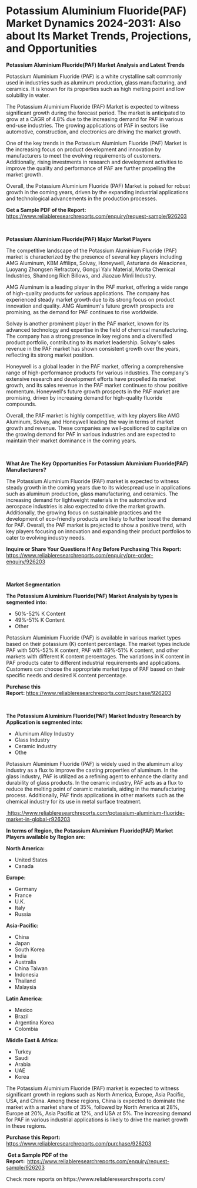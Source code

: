 <p><h1>Potassium Aluminium Fluoride(PAF) Market Dynamics 2024-2031: Also about Its Market Trends, Projections, and Opportunities</h1></p><p><strong>Potassium Aluminium Fluoride(PAF) Market Analysis and Latest Trends</strong></p>
<p><p>Potassium Aluminium Fluoride (PAF) is a white crystalline salt commonly used in industries such as aluminum production, glass manufacturing, and ceramics. It is known for its properties such as high melting point and low solubility in water.</p><p>The Potassium Aluminium Fluoride (PAF) Market is expected to witness significant growth during the forecast period. The market is anticipated to grow at a CAGR of 4.8% due to the increasing demand for PAF in various end-use industries. The growing applications of PAF in sectors like automotive, construction, and electronics are driving the market growth.</p><p>One of the key trends in the Potassium Aluminium Fluoride (PAF) Market is the increasing focus on product development and innovation by manufacturers to meet the evolving requirements of customers. Additionally, rising investments in research and development activities to improve the quality and performance of PAF are further propelling the market growth.</p><p>Overall, the Potassium Aluminium Fluoride (PAF) Market is poised for robust growth in the coming years, driven by the expanding industrial applications and technological advancements in the production processes.</p></p>
<p><strong>Get a Sample PDF of the Report:&nbsp;</strong> <a href="https://www.reliableresearchreports.com/enquiry/request-sample/926203">https://www.reliableresearchreports.com/enquiry/request-sample/926203</a></p>
<p>&nbsp;</p>
<p><strong>Potassium Aluminium Fluoride(PAF) Major Market Players</strong></p>
<p><p>The competitive landscape of the Potassium Aluminium Fluoride (PAF) market is characterized by the presence of several key players including AMG Aluminum, KBM Affilips, Solvay, Honeywell, Asturiana de Aleaciones, Luoyang Zhongsen Refractory, Gongyi Yalv Material, Morita Chemical Industries, Shandong Rich Billows, and Jiaozuo Minli Industry. </p><p>AMG Aluminum is a leading player in the PAF market, offering a wide range of high-quality products for various applications. The company has experienced steady market growth due to its strong focus on product innovation and quality. AMG Aluminum's future growth prospects are promising, as the demand for PAF continues to rise worldwide. </p><p>Solvay is another prominent player in the PAF market, known for its advanced technology and expertise in the field of chemical manufacturing. The company has a strong presence in key regions and a diversified product portfolio, contributing to its market leadership. Solvay's sales revenue in the PAF market has shown consistent growth over the years, reflecting its strong market position.</p><p>Honeywell is a global leader in the PAF market, offering a comprehensive range of high-performance products for various industries. The company's extensive research and development efforts have propelled its market growth, and its sales revenue in the PAF market continues to show positive momentum. Honeywell's future growth prospects in the PAF market are promising, driven by increasing demand for high-quality fluoride compounds.</p><p>Overall, the PAF market is highly competitive, with key players like AMG Aluminum, Solvay, and Honeywell leading the way in terms of market growth and revenue. These companies are well-positioned to capitalize on the growing demand for PAF in various industries and are expected to maintain their market dominance in the coming years.</p></p>
<p>&nbsp;</p>
<p><strong>What Are The Key Opportunities For Potassium Aluminium Fluoride(PAF) Manufacturers?</strong></p>
<p><p>The Potassium Aluminium Fluoride (PAF) market is expected to witness steady growth in the coming years due to its widespread use in applications such as aluminum production, glass manufacturing, and ceramics. The increasing demand for lightweight materials in the automotive and aerospace industries is also expected to drive the market growth. Additionally, the growing focus on sustainable practices and the development of eco-friendly products are likely to further boost the demand for PAF. Overall, the PAF market is projected to show a positive trend, with key players focusing on innovation and expanding their product portfolios to cater to evolving industry needs.</p></p>
<p><strong>Inquire or Share Your Questions If Any Before Purchasing This Report:</strong> <a href="https://www.reliableresearchreports.com/enquiry/pre-order-enquiry/926203">https://www.reliableresearchreports.com/enquiry/pre-order-enquiry/926203</a></p>
<p>&nbsp;</p>
<p><strong>Market Segmentation</strong></p>
<p><strong>The Potassium Aluminium Fluoride(PAF) Market Analysis by types is segmented into:</strong></p>
<p><ul><li>50%-52% K Content</li><li>49%-51% K Content</li><li>Other</li></ul></p>
<p><p>Potassium Aluminium Fluoride (PAF) is available in various market types based on their potassium (K) content percentage. The market types include PAF with 50%-52% K content, PAF with 49%-51% K content, and other markets with different K content percentages. The variations in K content in PAF products cater to different industrial requirements and applications. Customers can choose the appropriate market type of PAF based on their specific needs and desired K content percentage.</p></p>
<p><strong>Purchase this Report:&nbsp;</strong><a href="https://www.reliableresearchreports.com/purchase/926203">https://www.reliableresearchreports.com/purchase/926203</a></p>
<p>&nbsp;</p>
<p><strong>The Potassium Aluminium Fluoride(PAF) Market Industry Research by Application is segmented into:</strong></p>
<p><ul><li>Aluminum Alloy Industry</li><li>Glass Industry</li><li>Ceramic Industry</li><li>Othe</li></ul></p>
<p><p>Potassium Aluminium Fluoride (PAF) is widely used in the aluminum alloy industry as a flux to improve the casting properties of aluminum. In the glass industry, PAF is utilized as a refining agent to enhance the clarity and durability of glass products. In the ceramic industry, PAF acts as a flux to reduce the melting point of ceramic materials, aiding in the manufacturing process. Additionally, PAF finds applications in other markets such as the chemical industry for its use in metal surface treatment.</p></p>
<p><a href="https://www.reliableresearchreports.com/potassium-aluminium-fluoride-market-in-global-r926203">&nbsp;https://www.reliableresearchreports.com/potassium-aluminium-fluoride-market-in-global-r926203</a></p>
<p><strong>In terms of Region, the Potassium Aluminium Fluoride(PAF) Market Players available by Region are:</strong></p>
<p>
    <p> <strong> North America: </strong>
        <ul>
            <li>United States</li>
            <li>Canada</li>
        </ul>
        </p> 
    <p> <strong> Europe: </strong>
        <ul>
            <li>Germany</li>
            <li>France</li>
            <li>U.K.</li>
            <li>Italy</li>
            <li>Russia</li>
        </ul>
        </p> 
    <p> <strong> Asia-Pacific: </strong>
        <ul>
            <li>China</li>
            <li>Japan</li>
            <li>South Korea</li>
            <li>India</li>
            <li>Australia</li>
            <li>China Taiwan</li>
            <li>Indonesia</li>
            <li>Thailand</li>
            <li>Malaysia</li>
        </ul>
        </p> 
    <p> <strong> Latin America: </strong>
        <ul>
            <li>Mexico</li>
            <li>Brazil</li>
            <li>Argentina Korea</li>
            <li>Colombia</li>
        </ul>
        </p> 
    <p> <strong> Middle East & Africa: </strong>
        <ul>
            <li>Turkey</li>
            <li>Saudi</li>
            <li>Arabia</li>
            <li>UAE</li>
            <li>Korea</li>
        </ul>
    </p>
    </p>
<p><p>The Potassium Aluminium Fluoride (PAF) market is expected to witness significant growth in regions such as North America, Europe, Asia Pacific, USA, and China. Among these regions, China is expected to dominate the market with a market share of 35%, followed by North America at 28%, Europe at 20%, Asia Pacific at 12%, and USA at 5%. The increasing demand for PAF in various industrial applications is likely to drive the market growth in these regions.</p></p>
<p><strong>Purchase this Report: </strong><a href="https://www.reliableresearchreports.com/purchase/926203">https://www.reliableresearchreports.com/purchase/926203</a></p>
<p>&nbsp;<strong>Get a Sample PDF of the Report:&nbsp;&nbsp;</strong><a href="https://www.reliableresearchreports.com/enquiry/request-sample/926203">https://www.reliableresearchreports.com/enquiry/request-sample/926203</a></p>
<p><strong></strong></p>
<p>Check more reports on https://www.reliableresearchreports.com/</p>